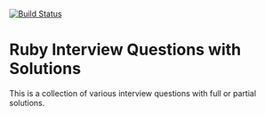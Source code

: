 [![Build Status](https://travis-ci.org/kigster/ruby-interview-problems.svg?branch=master)](https://travis-ci.org/kigster/ruby-interview-problems)

# Ruby Interview Questions with Solutions

This is a collection of various interview questions with full or partial solutions.




